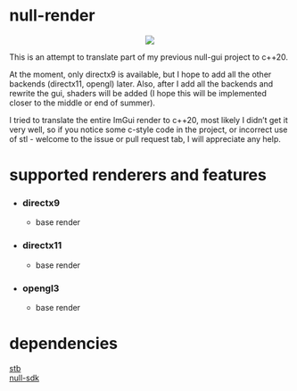 ﻿# null-render
<p align="center">
  <img src="https://user-images.githubusercontent.com/60057961/205475625-1f49c685-4330-47f9-b583-30c094491026.png">
</p>
This is an attempt to translate part of my previous null-gui project to c++20.

At the moment, only directx9 is available, but I hope to add all the other backends (directx11, opengl) later.
Also, after I add all the backends and rewrite the gui, shaders will be added (I hope this will be implemented closer to the middle or end of summer).

I tried to translate the entire ImGui render to c++20, most likely I didn’t get it very well, so if you notice some c-style code in the project, or incorrect use of stl - welcome to the issue or pull request tab, I will appreciate any help.

# supported renderers and features
- ### directx9
    - base render
- ### directx11
    - base render
- ### opengl3
    - base render
# dependencies
[stb](https://github.com/nothings/stb)\
[null-sdk](https://github.com/nullptr-sources/null-sdk)